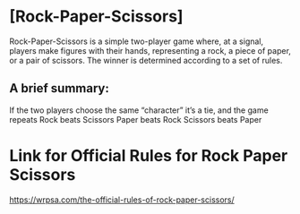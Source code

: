 # [Rock-Paper-Scissors]
Rock-Paper-Scissors is a simple two-player game where, at a signal, players make figures with their hands, representing a rock, a piece of paper, or a pair of scissors. The winner is determined according to a set of rules.
## A brief summary:
If the two players choose the same “character” it’s a tie, and the game repeats
Rock beats Scissors
Paper beats Rock
Scissors beats Paper

# Link for Official Rules for Rock Paper Scissors 
https://wrpsa.com/the-official-rules-of-rock-paper-scissors/
